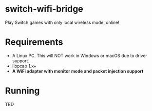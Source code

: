 # switch-wifi-bridge
Play Switch games with only local wireless mode, online!

# Requirements
- A Linux PC. This will NOT work in Windows or macOS due to driver support.
- libpcap 1.x+
- **A WiFi adapter with monitor mode and packet injection support**

# Running
TBD
